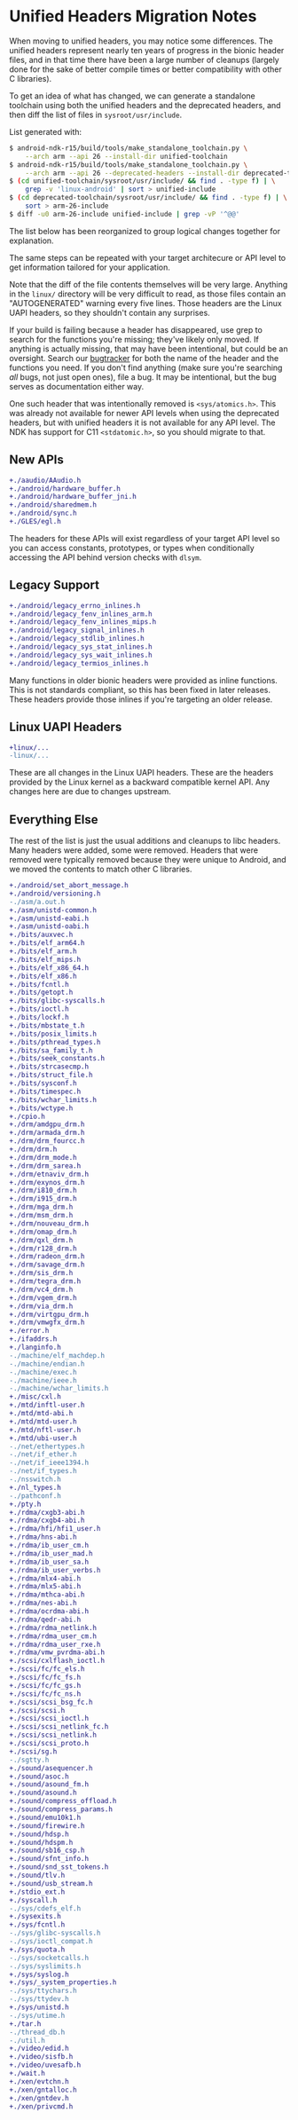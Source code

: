 Unified Headers Migration Notes
===============================

When moving to unified headers, you may notice some differences. The unified
headers represent nearly ten years of progress in the bionic header files, and
in that time there have been a large number of cleanups (largely done for the
sake of better compile times or better compatibility with other C libraries).

To get an idea of what has changed, we can generate a standalone toolchain using
both the unified headers and the deprecated headers, and then diff the list of
files in `sysroot/usr/include`.

List generated with:

```bash
$ android-ndk-r15/build/tools/make_standalone_toolchain.py \
    --arch arm --api 26 --install-dir unified-toolchain
$ android-ndk-r15/build/tools/make_standalone_toolchain.py \
    --arch arm --api 26 --deprecated-headers --install-dir deprecated-toolchain
$ (cd unified-toolchain/sysroot/usr/include/ && find . -type f) | \
    grep -v 'linux-android' | sort > unified-include
$ (cd deprecated-toolchain/sysroot/usr/include/ && find . -type f) | \
    sort > arm-26-include
$ diff -u0 arm-26-include unified-include | grep -vP '^@@'
```

The list below has been reorganized to group logical changes together for
explanation.

The same steps can be repeated with your target architecure or API level to get
information tailored for your application.

Note that the diff of the file contents themselves will be very large. Anything
in the `linux/` directory will be very difficult to read, as those files contain
an "AUTOGENERATED" warning every five lines. Those headers are the Linux UAPI
headers, so they shouldn't contain any surprises.

If your build is failing because a header has disappeared, use grep to search
for the functions you're missing; they've likely only moved. If anything is
actually missing, that may have been intentional, but could be an oversight.
Search our [bugtracker] for both the name of the header and the functions you
need. If you don't find anything (make sure you're searching *all* bugs, not
just open ones), file a bug. It may be intentional, but the bug serves as
documentation either way.

One such header that was intentionally removed is `<sys/atomics.h>`. This was
already not available for newer API levels when using the deprecated headers,
but with unified headers it is not available for any API level. The NDK has
support for C11 `<stdatomic.h>`, so you should migrate to that.

[bugtracker]: https://github.com/android-ndk/ndk/issues


New APIs
--------

```diff
+./aaudio/AAudio.h
+./android/hardware_buffer.h
+./android/hardware_buffer_jni.h
+./android/sharedmem.h
+./android/sync.h
+./GLES/egl.h
```

The headers for these APIs will exist regardless of your target API level so you
can access constants, prototypes, or types when conditionally accessing the API
behind version checks with `dlsym`.


Legacy Support
--------------

```diff
+./android/legacy_errno_inlines.h
+./android/legacy_fenv_inlines_arm.h
+./android/legacy_fenv_inlines_mips.h
+./android/legacy_signal_inlines.h
+./android/legacy_stdlib_inlines.h
+./android/legacy_sys_stat_inlines.h
+./android/legacy_sys_wait_inlines.h
+./android/legacy_termios_inlines.h
```

Many functions in older bionic headers were provided as inline functions. This
is not standards compliant, so this has been fixed in later releases. These
headers provide those inlines if you're targeting an older release.


Linux UAPI Headers
------------------

```diff
+linux/...
-linux/...
```

These are all changes in the Linux UAPI headers. These are the headers provided
by the Linux kernel as a backward compatible kernel API. Any changes here are
due to changes upstream.


Everything Else
---------------

The rest of the list is just the usual additions and cleanups to libc headers.
Many headers were added, some were removed. Headers that were removed were
typically removed because they were unique to Android, and we moved the contents
to match other C libraries.

```diff
+./android/set_abort_message.h
+./android/versioning.h
-./asm/a.out.h
+./asm/unistd-common.h
+./asm/unistd-eabi.h
+./asm/unistd-oabi.h
+./bits/auxvec.h
+./bits/elf_arm64.h
+./bits/elf_arm.h
+./bits/elf_mips.h
+./bits/elf_x86_64.h
+./bits/elf_x86.h
+./bits/fcntl.h
+./bits/getopt.h
+./bits/glibc-syscalls.h
+./bits/ioctl.h
+./bits/lockf.h
+./bits/mbstate_t.h
+./bits/posix_limits.h
+./bits/pthread_types.h
+./bits/sa_family_t.h
+./bits/seek_constants.h
+./bits/strcasecmp.h
+./bits/struct_file.h
+./bits/sysconf.h
+./bits/timespec.h
+./bits/wchar_limits.h
+./bits/wctype.h
+./cpio.h
+./drm/amdgpu_drm.h
+./drm/armada_drm.h
+./drm/drm_fourcc.h
+./drm/drm.h
+./drm/drm_mode.h
+./drm/drm_sarea.h
+./drm/etnaviv_drm.h
+./drm/exynos_drm.h
+./drm/i810_drm.h
+./drm/i915_drm.h
+./drm/mga_drm.h
+./drm/msm_drm.h
+./drm/nouveau_drm.h
+./drm/omap_drm.h
+./drm/qxl_drm.h
+./drm/r128_drm.h
+./drm/radeon_drm.h
+./drm/savage_drm.h
+./drm/sis_drm.h
+./drm/tegra_drm.h
+./drm/vc4_drm.h
+./drm/vgem_drm.h
+./drm/via_drm.h
+./drm/virtgpu_drm.h
+./drm/vmwgfx_drm.h
+./error.h
+./ifaddrs.h
+./langinfo.h
-./machine/elf_machdep.h
-./machine/endian.h
-./machine/exec.h
-./machine/ieee.h
-./machine/wchar_limits.h
+./misc/cxl.h
+./mtd/inftl-user.h
+./mtd/mtd-abi.h
+./mtd/mtd-user.h
+./mtd/nftl-user.h
+./mtd/ubi-user.h
-./net/ethertypes.h
-./net/if_ether.h
-./net/if_ieee1394.h
-./net/if_types.h
-./nsswitch.h
+./nl_types.h
-./pathconf.h
+./pty.h
+./rdma/cxgb3-abi.h
+./rdma/cxgb4-abi.h
+./rdma/hfi/hfi1_user.h
+./rdma/hns-abi.h
+./rdma/ib_user_cm.h
+./rdma/ib_user_mad.h
+./rdma/ib_user_sa.h
+./rdma/ib_user_verbs.h
+./rdma/mlx4-abi.h
+./rdma/mlx5-abi.h
+./rdma/mthca-abi.h
+./rdma/nes-abi.h
+./rdma/ocrdma-abi.h
+./rdma/qedr-abi.h
+./rdma/rdma_netlink.h
+./rdma/rdma_user_cm.h
+./rdma/rdma_user_rxe.h
+./rdma/vmw_pvrdma-abi.h
+./scsi/cxlflash_ioctl.h
+./scsi/fc/fc_els.h
+./scsi/fc/fc_fs.h
+./scsi/fc/fc_gs.h
+./scsi/fc/fc_ns.h
+./scsi/scsi_bsg_fc.h
+./scsi/scsi.h
+./scsi/scsi_ioctl.h
+./scsi/scsi_netlink_fc.h
+./scsi/scsi_netlink.h
+./scsi/scsi_proto.h
+./scsi/sg.h
-./sgtty.h
+./sound/asequencer.h
+./sound/asoc.h
+./sound/asound_fm.h
+./sound/asound.h
+./sound/compress_offload.h
+./sound/compress_params.h
+./sound/emu10k1.h
+./sound/firewire.h
+./sound/hdsp.h
+./sound/hdspm.h
+./sound/sb16_csp.h
+./sound/sfnt_info.h
+./sound/snd_sst_tokens.h
+./sound/tlv.h
+./sound/usb_stream.h
+./stdio_ext.h
+./syscall.h
-./sys/cdefs_elf.h
+./sysexits.h
+./sys/fcntl.h
-./sys/glibc-syscalls.h
-./sys/ioctl_compat.h
+./sys/quota.h
-./sys/socketcalls.h
-./sys/syslimits.h
+./sys/syslog.h
+./sys/_system_properties.h
-./sys/ttychars.h
-./sys/ttydev.h
+./sys/unistd.h
-./sys/utime.h
+./tar.h
-./thread_db.h
-./util.h
+./video/edid.h
+./video/sisfb.h
+./video/uvesafb.h
+./wait.h
+./xen/evtchn.h
+./xen/gntalloc.h
+./xen/gntdev.h
+./xen/privcmd.h
```
